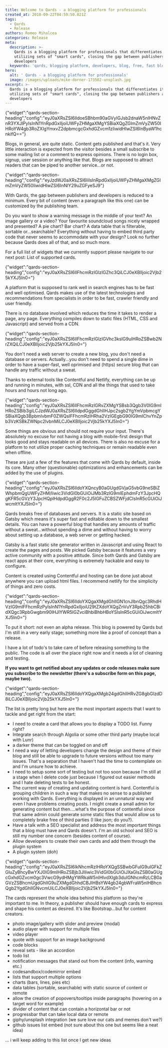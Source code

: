 ```yaml
---
title: Welcome to Qards - a blogging platform for professionals
created_at: 2018-09-22T04:59:50.021Z
tags:
  - Qards
  - Release
authors: Romeo Mihalcea
categories: Release
meta:
  description: >-
    Qards is a blogging platform for professionals that differentiates itself by
    utilizing sets of "smart cards", closing the gap between publishers and
    developers
  keywords: 'qards, blogging platform, developers, blog, free, fast blog, pwa'
hero:
  alt: ' Qards - a blogging platform for professionals'
  image: /images/uploads/mike-dorner-173502-unsplash.jpg
excerpt: >-
  Qards is a blogging platform for professionals that differentiates itself by
  utilizing sets of "smart cards", closing the gap between publishers and
  developers
---
```

{"widget":"qards-section-heading","config":"eyJ0aXRsZSI6IldoeSBhbm90aGVyIGJsb2dnaW5nIHNvZnR3YXJlPyIsInN1YnRpdGxlIjoiUWFyZHMgaXMgYSBiaXQgZGlmZmVyZW50IHRoYW4gb3RoZXIgYmxvZ2dpbmcgcGxhdGZvcm1zIiwidHlwZSI6InByaW1hcnkifQ=="}

Blogs, in general, are quite static. Content gets published and that's it. Very little interaction is expected from the visitor besides a small subscribe to some mailing list or a comment to express opinions. There is no login box, signup, user session or anything like that. Blogs are supposed to attract readers that can be piped to another service...or not.

{"widget":"qards-section-heading","config":"eyJzdWJ0aXRsZSI6IiIsInRpdGxlIjoiUWFyZHMgaXMgZGlmZmVyZW50IiwidHlwZSI6InNlY29uZGFyeSJ9"}

With Qards, the gap between publishers and developers is reduced to a minimum. Every bit of content (even a paragraph like this one) can be customized by the publishing team.

Do you want to show a warning message in the middle of your text? An image gallery or a video? Your favourite soundcloud songs nicely wrapped and presented? A pie chart? Bar chart? A data table that is filterable, sortable or...searchable? Everything without having to embed third party code that never seems to accommodate with your design? Look no further because Qards does all of that, and so much more.

For a full list of widgets that we currently support please navigate to our next post: List of supported cards.

{"widget":"qards-section-heading","config":"eyJ0aXRsZSI6IlFhcmRzIGlzIGZhc3QiLCJ0eXBlIjoic2Vjb25kYXJ5In0="}

A platform that is supposed to rank well in search engines has to be fast and well optimised. Qards makes use of the latest technologies and recommendations from specialists in order to be fast, crawler friendly and user friendly.

There is no database involved which reduces the time it takes to render a page, any page. Everything compiles down to static files (HTML, CSS and Javascript) and served from a CDN.

{"widget":"qards-section-heading","config":"eyJ0aXRsZSI6IlFhcmRzIGlzIGVhc3ksIG9uIHRoZSBwb2NrZXQiLCJ0eXBlIjoic2Vjb25kYXJ5In0="}

You don't need a web server to create a new blog, you don't need a database or servers. Actually...you don't need to spend a single dime in order to have a super-fast, well oprimised and (https) secure blog that can handle any traffic without a sweat.

Thanks to external tools like Contentful and Netlify, everything can be up and running in minutes, with ssl, CDN and all the things that used to take hours and hours not long ago.

{"widget":"qards-section-heading","config":"eyJ0aXRsZSI6IlFhcmRzIGRvZXMgYSBsb3Qgb3V0IG9mIHRoZSBib3giLCJzdWJ0aXRsZSI6IldpdGggdGhlIHJpc2sgb2YgYmVpbmcgYSBiaXQgb3BpbmlvbmF0ZWQsIFFhcmRzIHRha2VzIGEgbG90IG9mIChvYnZpb3VzKSBkZWNpc2lvbnMiLCJ0eXBlIjoic2Vjb25kYXJ5In0="}

Some things are obvious and should not require your input. There's absolutely no excuse for not having a blog with mobile-first design that looks good and stays readable on all devices. There is also no excuse for a platform to not utilize proper caching techniques or remain readable even when offline.

These are just a few of the features that come with Qards by default, inside its core. Many other (questionable) optimizations and enhancements can be added by the use of plugins.

{"widget":"qards-section-heading","config":"eyJ0aXRsZSI6IldoYXQncyB0aGUgdGVjaG5vbG9neSBiZWhpbmQgUWFyZHM/Iiwic3VidGl0bGUiOiJMb3RzIG9mIEphdmFzY3JpcHQgKFR5cGVzY3JpcHQpIHdpdGggR2F0c2J5IGFuZCBSZWFjdCIsInR5cGUiOiJwcmltYXJ5In0="}

Qards breaks free of databases and servers. It is a static site based on Gatsby which means it's super fast and editable down to the smallest details. You can have a powerful blog that handles any amounts of traffic without a sweat…without spending a dime and without having to worry about setting up a database, a web server or getting hacked.

Gatsby is a fast static site generator written in Javascript and using React to create the pages and posts. We picked Gatsby because it features a very active community with a positive attitude. Since both Qards and Gatsby are react apps at their core, everything is extremely hackable and easy to configure.

Content is created using Contentful and hosting can be done just about anywhere you can upload html files. I recommend netlify for the simplicity of things and zero costs.

{"widget":"qards-section-heading","config":"eyJ0aXRsZSI6IldoYXQgaXMgdGhlIGN1cnJlbnQgc3RhdHVzIG9mIFFhcmRzPyIsInN1YnRpdGxlIjoiU29tZXdoYXQgZnVuY3Rpb25hbCBidXQgc3RpbGwgbm90IHJlYWR5IGZvciBhbiBhbHBoYSIsInR5cGUiOiJwcmltYXJ5In0="}

To put it short: not even an alpha release. This blog is powered by Qards but I'm still in a very early stage; something more like a proof of concept than a release.

I have a lot of todo's to take care of before releasing something to the public. The code is all over the place right now and it needs a lot of cleaning and testing.

**If you want to get notified about any updates or code releases make sure you subscribe to the newsletter (there's a subscribe form on this page, maybe two).**

{"widget":"qards-section-heading","config":"eyJ0aXRsZSI6IldoYXQgaXMgb24gdGhlIHRvZG8gbGlzdD8iLCJ0eXBlIjoic2Vjb25kYXJ5In0="}

The list is pretty long but here are the most important aspects that I want to tackle and get right from the start:

* I need to create a card that allows you to display a TODO list. Funny right?
* Integrate search through Algolia or some other third party (maybe local with Lunr)
* a darker theme that can be toggled on and off
* I need a way of letting developers change the design and theme of their blog and still be able to upgrade to future versions without too many issues. That's a separation that I haven't had the time to contemplate on and I'm unsure how to achieve.
* I need to setup some sort of testing but not too soon because I'm still at a stage when I delete code just because I figured out easier methods and I hate deleting tests to be honest.
* The current way of creating and updating content is hard. Contentful is grouping children in such a way that makes no sense to a publisher working with Qards. Everything is displayed in an unnatural way and even I have problems creating posts. I might create a small admin for generating content but then....what's the purpose of contentful since that same admin could generate some static files that would allow us to completely brake free of third parties (I like json; do you?).
* Have a talk with a SEO specialist and address the most important things that a blog must have and Qards doesn't. I'm an old school and SEO is still my number one concern (besides content of course).
* Allow developers to create their own cards and add them through the plugin system
* A plugin system (doh)

{"widget":"qards-section-heading","config":"eyJ0aXRsZSI6IkNhcmRzIHRoYXQgSSBwbGFuIG9uIGFkZGluZyBhcyBwYXJ0IG9mIHRoZSBjb3JlIiwic3VidGl0bGUiOiJXaGlsZSB0aGUgcGxhdGZvcm0gc3VwcG9ydHMgYWRkaW5nIHlvdXIgb3duIGNhcmRzLCB0aGVzZSBhcmUgdGhlIG9uZXMgdGhhdCBJIHBsYW4gb24gbWFraW5nIHBhcnQgb2YgdGhlIGNvcmUiLCJ0eXBlIjoic2Vjb25kYXJ5In0="}

The cards represent the whole idea behind this platform so they're important to me. In theory, a publisher should have enough cards to express and shape his content as desired. It's like Bootstrap...but for content creators.

* photo image/gallery with slider and preview (modal)
* audio player with support for multiple files
* video player
* quote with support for an image background
* code blocks
* reveal sets - like an accordion
* todo list
* notification messages that stand out from the content (info, warning etc.)
* codesandbox/codemirror embed
* lists that support multiple options
* charts (bars, lines, pies etc)
* data tables (sortable, searchable) with static source of content or remote
* allow the creation of popovers/tooltips inside paragraphs (hovering on a target word for example)
* divider of content that can contain a horizontal bar or not
* progressbar that can take local data or remote
* giphy/unsplash integration (we sure love our cats and memes don't we?)
* github issues list embed (not sure about this one but seems like a neat idea)

... i will keep adding to this list once I get new ideas
